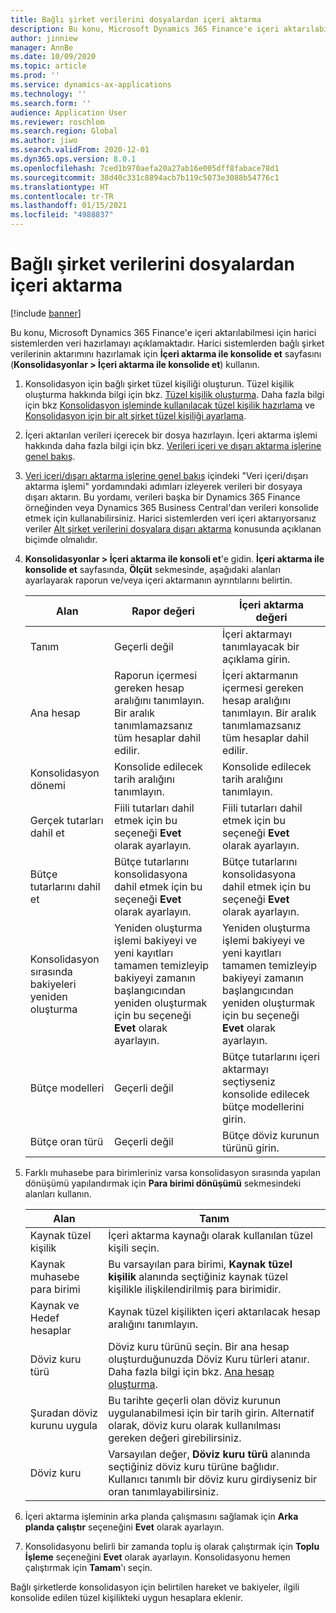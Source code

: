 ```yaml
---
title: Bağlı şirket verilerini dosyalardan içeri aktarma
description: Bu konu, Microsoft Dynamics 365 Finance'e içeri aktarılabilmesi için harici sistemlerden veri hazırlamayı açıklamaktadır.
author: jinniew
manager: AnnBe
ms.date: 10/09/2020
ms.topic: article
ms.prod: ''
ms.service: dynamics-ax-applications
ms.technology: ''
ms.search.form: ''
audience: Application User
ms.reviewer: roschlom
ms.search.region: Global
ms.author: jiwo
ms.search.validFrom: 2020-12-01
ms.dyn365.ops.version: 8.0.1
ms.openlocfilehash: 7ced1b970aefa20a27ab16e005dff8fabace78d1
ms.sourcegitcommit: 38d40c331c8894acb7b119c5073e3088b54776c1
ms.translationtype: HT
ms.contentlocale: tr-TR
ms.lasthandoff: 01/15/2021
ms.locfileid: "4988837"
---
```

# <a name="import-subsidiary-data-from-files"></a>Bağlı şirket verilerini dosyalardan içeri aktarma

[!include [banner](../includes/banner.md)]

Bu konu, Microsoft Dynamics 365 Finance'e içeri aktarılabilmesi için harici sistemlerden veri hazırlamayı açıklamaktadır. Harici sistemlerden bağlı şirket verilerinin aktarımını hazırlamak için **İçeri aktarma ile konsolide et** sayfasını (**Konsolidasyonlar \> İçeri aktarma ile konsolide et**) kullanın.

1. Konsolidasyon için bağlı şirket tüzel kişiliği oluşturun. Tüzel kişilik oluşturma hakkında bilgi için bkz. [Tüzel kişilik oluşturma](../../fin-ops-core/fin-ops/organization-administration/tasks/create-legal-entity.md). Daha fazla bilgi için bkz [Konsolidasyon işleminde kullanılacak tüzel kişilik hazırlama](prepare-company-for-consolidation.md) ve [Konsolidasyon için bir alt şirket tüzel kişiliği ayarlama](set-up-subsidiary-company-for-consolidation.md).

2. İçeri aktarılan verileri içerecek bir dosya hazırlayın. İçeri aktarma işlemi hakkında daha fazla bilgi için bkz. [Verileri içeri ve dışarı aktarma işlerine genel bakış](../../fin-ops-core/dev-itpro/data-entities/data-import-export-job.md).
3. [Veri içeri/dışarı aktarma işlerine genel bakış](../../fin-ops-core/dev-itpro/data-entities/data-import-export-job.md) içindeki "Veri içeri/dışarı aktarma işlemi" yordamındaki adımları izleyerek verileri bir dosyaya dışarı aktarın. Bu yordamı, verileri başka bir Dynamics 365 Finance örneğinden veya Dynamics 365 Business Central'dan verileri konsolide etmek için kullanabilirsiniz. Harici sistemlerden veri içeri aktarıyorsanız veriler [Alt şirket verilerini dosyalara dışarı aktarma](export-subsidiary-data-to-file.md) konusunda açıklanan biçimde olmalıdır.
4. **Konsolidasyonlar \> İçeri aktarma ile konsoli et**'e gidin. **İçeri aktarma ile konsolide et** sayfasında, **Ölçüt** sekmesinde, aşağıdaki alanları ayarlayarak raporun ve/veya içeri aktarmanın ayrıntılarını belirtin.

    | Alan                                 | Rapor değeri | İçeri aktarma değeri |
    |---------------------------------------|----------------------|----------------------|
    | Tanım                           | Geçerli değil | İçeri aktarmayı tanımlayacak bir açıklama girin. |
    | Ana hesap                          | Raporun içermesi gereken hesap aralığını tanımlayın. Bir aralık tanımlamazsanız tüm hesaplar dahil edilir. | İçeri aktarmanın içermesi gereken hesap aralığını tanımlayın. Bir aralık tanımlamazsanız tüm hesaplar dahil edilir. |
    | Konsolidasyon dönemi                  | Konsolide edilecek tarih aralığını tanımlayın. | Konsolide edilecek tarih aralığını tanımlayın. |
    | Gerçek tutarları dahil et                | Fiili tutarları dahil etmek için bu seçeneği **Evet** olarak ayarlayın. | Fiili tutarları dahil etmek için bu seçeneği **Evet** olarak ayarlayın. |
    | Bütçe tutarlarını dahil et                | Bütçe tutarlarını konsolidasyona dahil etmek için bu seçeneği **Evet** olarak ayarlayın. | Bütçe tutarlarını konsolidasyona dahil etmek için bu seçeneği **Evet** olarak ayarlayın. |
    | Konsolidasyon sırasında bakiyeleri yeniden oluşturma | Yeniden oluşturma işlemi bakiyeyi ve yeni kayıtları tamamen temizleyip bakiyeyi zamanın başlangıcından yeniden oluşturmak için bu seçeneği **Evet** olarak ayarlayın. | Yeniden oluşturma işlemi bakiyeyi ve yeni kayıtları tamamen temizleyip bakiyeyi zamanın başlangıcından yeniden oluşturmak için bu seçeneği **Evet** olarak ayarlayın. |
    | Bütçe modelleri                         | Geçerli değil | Bütçe tutarlarını içeri aktarmayı seçtiyseniz konsolide edilecek bütçe modellerini girin. |
    | Bütçe oran türü                      | Geçerli değil | Bütçe döviz kurunun türünü girin. |

6. Farklı muhasebe para birimleriniz varsa konsolidasyon sırasında yapılan dönüşümü yapılandırmak için **Para birimi dönüşümü** sekmesindeki alanları kullanın.

    | Alan                      | Tanım |
    |----------------------------|-------------|
    | Kaynak tüzel kişilik        | İçeri aktarma kaynağı olarak kullanılan tüzel kişili seçin. |
    | Kaynak muhasebe para birimi | Bu varsayılan para birimi, **Kaynak tüzel kişilik** alanında seçtiğiniz kaynak tüzel kişilikle ilişkilendirilmiş para birimidir. |
    | Kaynak ve Hedef hesaplar       | Kaynak tüzel kişilikten içeri aktarılacak hesap aralığını tanımlayın. |
    | Döviz kuru türü         | Döviz kuru türünü seçin. Bir ana hesap oluşturduğunuzda Döviz Kuru türleri atanır. Daha fazla bilgi için bkz. [Ana hesap oluşturma](tasks/create-main-account.md). |
    | Şuradan döviz kurunu uygula   | Bu tarihte geçerli olan döviz kurunun uygulanabilmesi için bir tarih girin. Alternatif olarak, döviz kuru olarak kullanılması gereken değeri girebilirsiniz. |
    | Döviz kuru              | Varsayılan değer, **Döviz kuru türü** alanında seçtiğiniz döviz kuru türüne bağlıdır. Kullanıcı tanımlı bir döviz kuru girdiyseniz bir oran tanımlayabilirsiniz. |

7. İçeri aktarma işleminin arka planda çalışmasını sağlamak için **Arka planda çalıştır** seçeneğini **Evet** olarak ayarlayın.
8. Konsolidasyonu belirli bir zamanda toplu iş olarak çalıştırmak için **Toplu İşleme** seçeneğini **Evet** olarak ayarlayın. Konsolidasyonu hemen çalıştırmak için **Tamam**'ı seçin. 

Bağlı şirketlerde konsolidasyon için belirtilen hareket ve bakiyeler, ilgili konsolide edilen tüzel kişilikteki uygun hesaplara eklenir.

